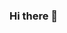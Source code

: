 ### Hi there 👋

<!--
**alexisgr27/alexisgr27** is a ✨ _special_ ✨ repository because its `README.md` (this file) appears on your GitHub profile.

I am a student of the Systems Engineering career. 
I hope to help other developers and also learn from them.

You can follow me on the following platforms:

-[Facebook](https://www.facebook.com/profile.php?id=100008822807989) 👍
-[Instagram](https://www.instagram.com/_alexisgr27/) 📷
-[Twitter](https://twitter.com/_alexisgr27) 🐦
